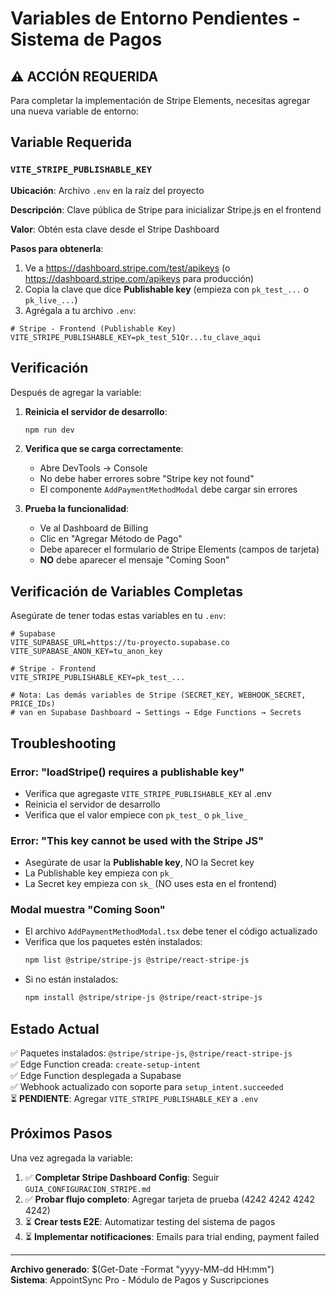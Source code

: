 # Variables de Entorno Pendientes - Sistema de Pagos

## ⚠️ ACCIÓN REQUERIDA

Para completar la implementación de Stripe Elements, necesitas agregar una nueva variable de entorno:

## Variable Requerida

### `VITE_STRIPE_PUBLISHABLE_KEY`

**Ubicación**: Archivo `.env` en la raíz del proyecto

**Descripción**: Clave pública de Stripe para inicializar Stripe.js en el frontend

**Valor**: Obtén esta clave desde el Stripe Dashboard

**Pasos para obtenerla**:

1. Ve a https://dashboard.stripe.com/test/apikeys (o https://dashboard.stripe.com/apikeys para producción)
2. Copia la clave que dice **Publishable key** (empieza con `pk_test_...` o `pk_live_...`)
3. Agrégala a tu archivo `.env`:

```env
# Stripe - Frontend (Publishable Key)
VITE_STRIPE_PUBLISHABLE_KEY=pk_test_51Qr...tu_clave_aqui
```

## Verificación

Después de agregar la variable:

1. **Reinicia el servidor de desarrollo**:
   ```bash
   npm run dev
   ```

2. **Verifica que se carga correctamente**:
   - Abre DevTools → Console
   - No debe haber errores sobre "Stripe key not found"
   - El componente `AddPaymentMethodModal` debe cargar sin errores

3. **Prueba la funcionalidad**:
   - Ve al Dashboard de Billing
   - Clic en "Agregar Método de Pago"
   - Debe aparecer el formulario de Stripe Elements (campos de tarjeta)
   - **NO** debe aparecer el mensaje "Coming Soon"

## Verificación de Variables Completas

Asegúrate de tener todas estas variables en tu `.env`:

```env
# Supabase
VITE_SUPABASE_URL=https://tu-proyecto.supabase.co
VITE_SUPABASE_ANON_KEY=tu_anon_key

# Stripe - Frontend
VITE_STRIPE_PUBLISHABLE_KEY=pk_test_...

# Nota: Las demás variables de Stripe (SECRET_KEY, WEBHOOK_SECRET, PRICE_IDs)
# van en Supabase Dashboard → Settings → Edge Functions → Secrets
```

## Troubleshooting

### Error: "loadStripe() requires a publishable key"
- Verifica que agregaste `VITE_STRIPE_PUBLISHABLE_KEY` al .env
- Reinicia el servidor de desarrollo
- Verifica que el valor empiece con `pk_test_` o `pk_live_`

### Error: "This key cannot be used with the Stripe JS"
- Asegúrate de usar la **Publishable key**, NO la Secret key
- La Publishable key empieza con `pk_`
- La Secret key empieza con `sk_` (NO uses esta en el frontend)

### Modal muestra "Coming Soon"
- El archivo `AddPaymentMethodModal.tsx` debe tener el código actualizado
- Verifica que los paquetes estén instalados:
  ```bash
  npm list @stripe/stripe-js @stripe/react-stripe-js
  ```
- Si no están instalados:
  ```bash
  npm install @stripe/stripe-js @stripe/react-stripe-js
  ```

## Estado Actual

✅ Paquetes instalados: `@stripe/stripe-js`, `@stripe/react-stripe-js`  
✅ Edge Function creada: `create-setup-intent`  
✅ Edge Function desplegada a Supabase  
✅ Webhook actualizado con soporte para `setup_intent.succeeded`  
⏳ **PENDIENTE**: Agregar `VITE_STRIPE_PUBLISHABLE_KEY` a `.env`

## Próximos Pasos

Una vez agregada la variable:

1. ✅ **Completar Stripe Dashboard Config**: Seguir `GUIA_CONFIGURACION_STRIPE.md`
2. ✅ **Probar flujo completo**: Agregar tarjeta de prueba (4242 4242 4242 4242)
3. ⏳ **Crear tests E2E**: Automatizar testing del sistema de pagos
4. ⏳ **Implementar notificaciones**: Emails para trial ending, payment failed

---

**Archivo generado**: $(Get-Date -Format "yyyy-MM-dd HH:mm")  
**Sistema**: AppointSync Pro - Módulo de Pagos y Suscripciones
